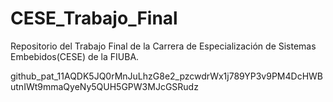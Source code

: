 # CESE_Trabajo_Final
Repositorio del Trabajo Final de la Carrera de Especialización de Sistemas Embebidos(CESE) de la FIUBA.

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
